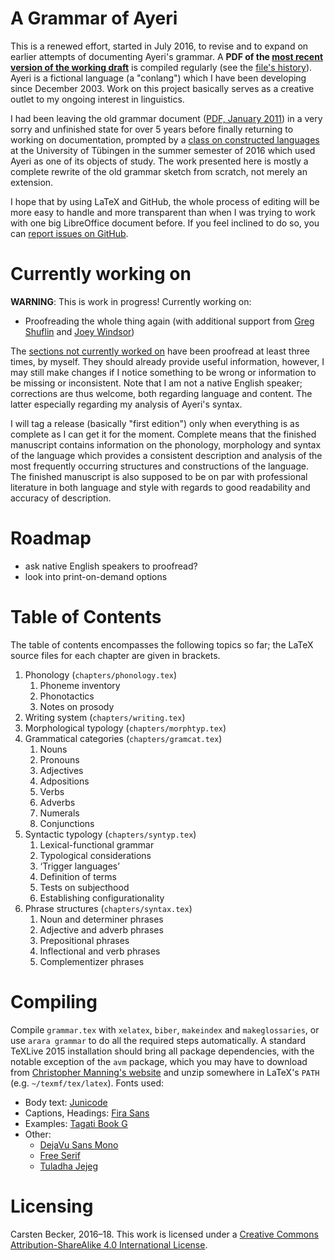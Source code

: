 A Grammar of Ayeri
==================

This is a renewed effort, started in July 2016, to revise and to expand on earlier attempts of documenting Ayeri's grammar. A **PDF of the [most recent version of the working draft](https://rawgit.com/carbeck/ayerigrammar/master/grammar.pdf)** is compiled regularly (see the [file's history](https://github.com/carbeck/ayerigrammar/commits/master/grammar.pdf)). Ayeri is a fictional language (a "conlang") which I have been developing since December 2003. Work on this project basically serves as a creative outlet to my ongoing interest in linguistics.

I had been leaving the old grammar document ([PDF, January 2011](https://rawgit.com/carbeck/ayerigrammar/master/misc/ayeri_grammar_2011.pdf)) in a very sorry and unfinished state for over 5 years before finally returning to working on documentation, prompted by a [class on constructed languages](http://www.sfs.uni-tuebingen.de/~abuch/16ss/conlang.html) at the University of Tübingen in the summer semester of 2016 which used Ayeri as one of its objects of study. The work presented here is mostly a complete rewrite of the old grammar sketch from scratch, not merely an extension.

I hope that by using LaTeX and GitHub, the whole process of editing will be more easy to handle and more transparent than when I was trying to work with one big LibreOffice document before. If you feel inclined to do so, you can [report issues on GitHub](https://github.com/carbeck/ayerigrammar/issues).

Currently working on
====================

**WARNING**: This is work in progress! Currently working on:

* Proofreading the whole thing again (with additional support from [Greg Shuflin](https://github.com/neunenak) and [Joey Windsor](https://sites.google.com/view/joseph-windsor/))

The [sections not currently worked on](https://github.com/carbeck/ayerigrammar#table-of-contents) have been proofread at least three times, by myself. They should already provide useful information, however, I may still make changes if I notice something to be wrong or information to be missing or inconsistent. Note that I am not a native English speaker; corrections are thus welcome, both regarding language and content. The latter especially regarding my analysis of Ayeri's syntax.

I will tag a release (basically "first edition") only when everything is as complete as I can get it for the moment. Complete means that the finished manuscript contains information on the phonology, morphology and syntax of the language which provides a consistent description and analysis of the most frequently occurring structures and constructions of the language. The finished manuscript is also supposed to be on par with professional literature in both language and style with regards to good readability and accuracy of description.

Roadmap
=======

* ask native English speakers to proofread?
* look into print-on-demand options

Table of Contents
=================

The table of contents encompasses the following topics so far; the LaTeX source files for each chapter are given in brackets.

1. Phonology (`chapters/phonology.tex`)
   1. Phoneme inventory
   2. Phonotactics
   3. Notes on prosody
2. Writing system (`chapters/writing.tex`)
3. Morphological typology (`chapters/morphtyp.tex`)
4. Grammatical categories (`chapters/gramcat.tex`)
   1. Nouns
   2. Pronouns
   3. Adjectives
   4. Adpositions
   5. Verbs
   6. Adverbs
   7. Numerals
   8. Conjunctions
5. Syntactic typology (`chapters/syntyp.tex`)
   1. Lexical-functional grammar
   2. Typological considerations
   3. ‘Trigger languages’
   4. Definition of terms
   5. Tests on subjecthood
   6. Establishing configurationality
6. Phrase structures (`chapters/syntax.tex`)
   1. Noun and determiner phrases
   2. Adjective and adverb phrases
   3. Prepositional phrases
   4. Inflectional and verb phrases
   5. Complementizer phrases

Compiling
=========

Compile `grammar.tex` with `xelatex`, `biber`, `makeindex` and `makeglossaries`, or use `arara grammar` to do all the required steps automatically. A standard TeXLive 2015 installation should bring all package dependencies, with the notable exception of the `avm` package, which you may have to download from [Christopher Manning's website](http://nlp.stanford.edu/manning/tex/) and unzip somewhere in LaTeX's `PATH` (e.g. `~/texmf/tex/latex`). Fonts used:

* Body text: [Junicode](http://junicode.sourceforge.net/)
* Captions, Headings: [Fira Sans](https://carrois.com/typefaces/FiraSans/)
* Examples: [Tagati Book G](https://github.com/carbeck/tagatibookg)
* Other:
  * [DejaVu Sans Mono](http://dejavu-fonts.org/)
  * [Free Serif](https://www.gnu.org/software/freefont/)
  * [Tuladha Jejeg](https://sites.google.com/site/jawaunicode/main-page)

Licensing
=========

Carsten Becker, 2016–18. This work is licensed under a [Creative Commons Attribution-ShareAlike 4.0 International License](http://creativecommons.org/licenses/by-sa/4.0/).
